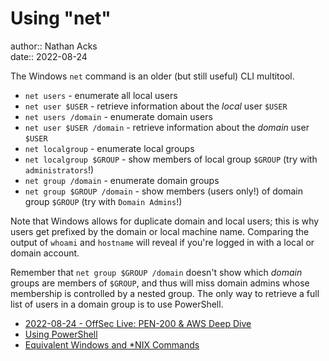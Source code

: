 # Using "net"

author:: Nathan Acks  
date:: 2022-08-24

The Windows `net` command is an older (but still useful) CLI multitool.

* `net users` - enumerate all local users
* `net user $USER` - retrieve information about the *local* user `$USER`
* `net users /domain` - enumerate domain users
* `net user $USER /domain` - retrieve information about the *domain* user `$USER`
* `net localgroup` - enumerate local groups
* `net localgroup $GROUP` - show members of local group `$GROUP` (try with `administrators`!)
* `net group /domain` - enumerate domain groups
* `net group $GROUP /domain` - show members (users only!) of domain group `$GROUP` (try with `Domain Admins`!)

Note that Windows allows for duplicate domain and local users; this is why users get prefixed by the domain or local machine name. Comparing the output of `whoami` and `hostname` will reveal if you're logged in with a local or domain account.

Remember that `net group $GROUP /domain` doesn't show which *domain* groups are members of `$GROUP`, and thus will miss domain admins whose membership is controlled by a nested group. The only way to retrieve a full list of users in a domain group is to use PowerShell.

* [2022-08-24 - OffSec Live: PEN-200 & AWS Deep Dive](../log/2022-08-24-offsec-live-pen-200-and-aws-deep-dive.md)
* [Using PowerShell](powershell.md)
* [Equivalent Windows and \*NIX Commands](equivalent-windows-and-nix-commands.md)
